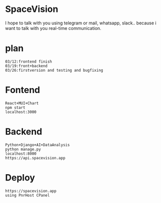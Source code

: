 # SpaceVision

I hope to talk with you using telegram or mail, whatsapp, slack..
because i want to talk with you real-time communication.

# plan

    03/12:frontend finish
    03/19:front+backend
    03/26:firstversion and testing and bugfixing

# Fontend

    React+MUI+Chart
    npm start
    localhost:3000

# Backend

    Python+Django+AI+DataAnalysis
    python manage.py
    localhost:8000
    https://api.spacevision.app

# Deploy
    https://spacevision.app
    using PnrHost CPanel
